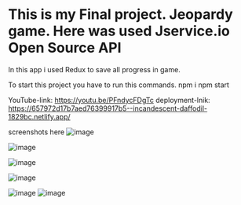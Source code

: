 # This is my Final project. Jeopardy game. Here was used Jservice.io Open Source API
In this app i used Redux to save all progress in game. 

To start this project you have to run this commands.
npm i
npm start

YouTube-link: https://youtu.be/PFndycFDgTc
deployment-lnik: https://657972d17b7aed76399917b5--incandescent-daffodil-1829bc.netlify.app/

screenshots here
![image](https://github.com/TilekKulanbekov/FinalProjectForFE/assets/73649961/80b75fbb-d234-4647-8df5-0c345db0977d)

![image](https://github.com/TilekKulanbekov/FinalProjectForFE/assets/73649961/7c683b35-9ee3-4303-a95c-beef2992686c)

![image](https://github.com/TilekKulanbekov/FinalProjectForFE/assets/73649961/19f84d4f-c3f5-4b4a-9cc2-ed2b25683afa)

![image](https://github.com/TilekKulanbekov/FinalProjectForFE/assets/73649961/bc901f43-e47c-41e0-b134-2de462ee68f7)

![image](https://github.com/TilekKulanbekov/FinalProjectForFE/assets/73649961/044f121c-540d-4b31-843a-3db0a8bb11b3)
![image](https://github.com/TilekKulanbekov/FinalProjectForFE/assets/73649961/225639c0-beaf-447b-979e-300ab0bc443c)
